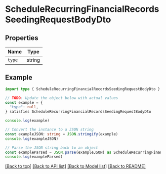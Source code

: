 
# ScheduleRecurringFinancialRecordsSeedingRequestBodyDto


## Properties

Name | Type
------------ | -------------
`type` | string

## Example

```typescript
import type { ScheduleRecurringFinancialRecordsSeedingRequestBodyDto } from '@usesofia/pegasus-core-api-sdk'

// TODO: Update the object below with actual values
const example = {
  "type": null,
} satisfies ScheduleRecurringFinancialRecordsSeedingRequestBodyDto

console.log(example)

// Convert the instance to a JSON string
const exampleJSON: string = JSON.stringify(example)
console.log(exampleJSON)

// Parse the JSON string back to an object
const exampleParsed = JSON.parse(exampleJSON) as ScheduleRecurringFinancialRecordsSeedingRequestBodyDto
console.log(exampleParsed)
```

[[Back to top]](#) [[Back to API list]](../README.md#api-endpoints) [[Back to Model list]](../README.md#models) [[Back to README]](../README.md)


